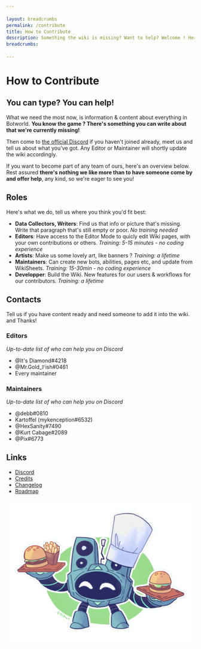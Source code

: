 ```yaml
---

layout: breadcrumbs
permalink: /contribute
title: How to Contribute
description: Something the wiki is missing? Want to help? Welcome ! Here's how to proceed
breadcrumbs:

---
```


# How to Contribute

## You can type? You can help!

What we need the most now, is information & content about everything in Botworld. **You know the game ? There's something you can write about that we're currently missing!**

Then come to [the official Discord](<https://discord.gg/FsJzvtFrgq>) if you haven't joined already, meet us and tell us about what you've got. Any Editor or Maintainer will shortly update the wiki accordingly.

If you want to become part of any team of ours, here's an overview below. Rest assured **there's nothing we like more than to have someone come by and offer help**, any kind, so we're eager to see you!

## Roles

Here's what we do, tell us where you think you'd fit best:

- **Data Collectors, Writers**: Find us that info or picture that's missing. Write that paragraph that's still empty or poor. *No training needed*
- **Editors**: Have access to the Editor Mode to quicly edit Wiki pages, with your own contributions or others. *Training: 5-15 minutes - no coding experience*
- **Artists**: Make us some lovely art, like banners ? *Training: a lifetime* 
- **Maintainers**: Can create new bots, abilities, pages etc, and update from WikiSheets. *Training: 15-30min - no coding experience*
- **Developper**: Build the Wiki. New features for our users & workflows for our contributors. *Training: a lifetime*


## Contacts

Tell us if you have content ready and need someone to add it into the wiki. and Thanks!

### Editors
*Up-to-date list of who can help you on Discord*

- @It's Diamond#4218 
- @Mr.Gold_𝔽ish#0461 
- Every maintainer 

### Maintainers
*Up-to-date list of who can help you on Discord*

- @debb#0810 
- Kartoffel (mykenception#6532)
- @HexSanity#7490
- @Kurt Cabage#2089
- @Pix#6773


## Links

- [Discord](/https://discord.gg/FsJzvtFrgq)
- [Credits](/credits)
- [Changelog](/changelog)
- [Roadmap](/roadmap)


![Beat Burger logo by Lollitree](/assets/img/pics/beatburger.png)

